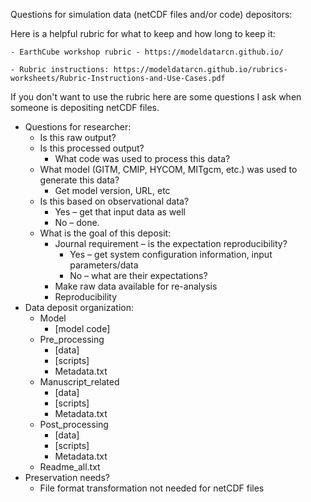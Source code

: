 Questions for simulation data (netCDF files and/or code) depositors:

Here is a helpful rubric for what to keep and how long to keep it:

    - EarthCube workshop rubric - https://modeldatarcn.github.io/
    
    - Rubric instructions: https://modeldatarcn.github.io/rubrics-worksheets/Rubric-Instructions-and-Use-Cases.pdf

If you don't want to use the rubric here are some questions I ask when someone is depositing netCDF files.

- Questions for researcher:
    - Is this raw output?
    - Is this processed output?
        - What code was used to process this data?
    - What model (GITM, CMIP, HYCOM, MITgcm, etc.) was used to generate this data?
        - Get model version, URL, etc
    - Is this based on observational data?
        - Yes – get that input data as well
        - No – done.
    - What is the goal of this deposit:
        - Journal requirement – is the expectation reproducibility?
            - Yes – get system configuration information, input parameters/data
            - No – what are their expectations?
        - Make raw data available for re-analysis
        - Reproducibility
- Data deposit organization:
    - Model
       - [model code]
    - Pre_processing
        - [data]
        - [scripts]
        - Metadata.txt
    - Manuscript_related
        - [data]
        - [scripts]
        - Metadata.txt
    - Post_processing
        - [data]
        - [scripts]
        - Metadata.txt
    - Readme_all.txt
- Preservation needs?
    - File format transformation not needed for netCDF files


